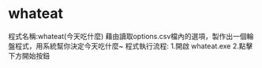 # whateat
程式名稱:whateat(今天吃什麼)
藉由讀取options.csv檔內的選項，製作出一個輪盤程式，用系統幫你決定今天吃什麼~
程式執行流程:
1.開啟 whateat.exe
2.點擊下方開始按鈕
